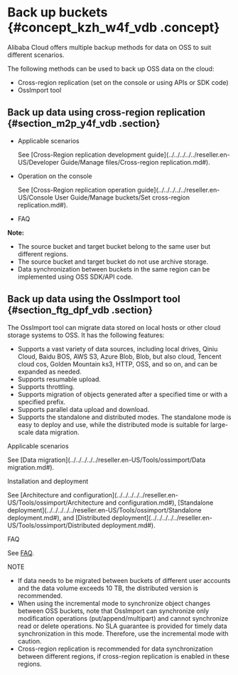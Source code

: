 # Back up buckets {#concept_kzh_w4f_vdb .concept}

Alibaba Cloud offers multiple backup methods for data on OSS to suit different scenarios.

The following methods can be used to back up OSS data on the cloud:

-   Cross-region replication \(set on the console or using APIs or SDK code\)
-   OssImport tool

## Back up data using cross-region replication {#section_m2p_y4f_vdb .section}

-   Applicable scenarios

    See [Cross-Region replication development guide](../../../../../reseller.en-US/Developer Guide/Manage files/Cross-region replication.md#).

-   Operation on the console

    See [Cross-Region replication operation guide](../../../../../reseller.en-US/Console User Guide/Manage buckets/Set cross-region replication.md#).

-   FAQ

**Note:** 

-   The source bucket and target bucket belong to the same user but different regions.
-   The source bucket and target bucket do not use archive storage.
-   Data synchronization between buckets in the same region can be implemented using OSS SDK/API code.

## Back up data using the OssImport tool {#section_ftg_dpf_vdb .section}

The OssImport tool can migrate data stored on local hosts or other cloud storage systems to OSS. It has the following features:

-   Supports a vast variety of data sources, including local drives, Qiniu Cloud, Baidu BOS, AWS S3, Azure Blob, Blob, but also cloud, Tencent cloud cos, Golden Mountain ks3, HTTP, OSS, and so on, and can be expanded as needed.
-   Supports resumable upload.
-   Supports throttling.
-   Supports migration of objects generated after a specified time or with a specified prefix.
-   Supports parallel data upload and download.
-   Supports the standalone and distributed modes. The standalone mode is easy to deploy and use, while the distributed mode is suitable for large-scale data migration.

Applicable scenarios

See [Data migration](../../../../../reseller.en-US/Tools/ossimport/Data migration.md#).

Installation and deployment

See [Architecture and configuration](../../../../../reseller.en-US/Tools/ossimport/Architecture and configuration.md#), [Standalone deployment](../../../../../reseller.en-US/Tools/ossimport/Standalone deployment.md#), and [Distributed deployment](../../../../../reseller.en-US/Tools/ossimport/Distributed deployment.md#).

FAQ

See [FAQ](../../../../../reseller.en-US/Tools/ossimport/FAQ.md#).

NOTE

-   If data needs to be migrated between buckets of different user accounts and the data volume exceeds 10 TB, the distributed version is recommended.
-   When using the incremental mode to synchronize object changes between OSS buckets, note that OssImport can synchronize only modification operations \(put/append/multipart\) and cannot synchronize read or delete operations. No SLA guarantee is provided for timely data synchronization in this mode. Therefore, use the incremental mode with caution.
-   Cross-region replication is recommended for data synchronization between different regions, if cross-region replication is enabled in these regions.

